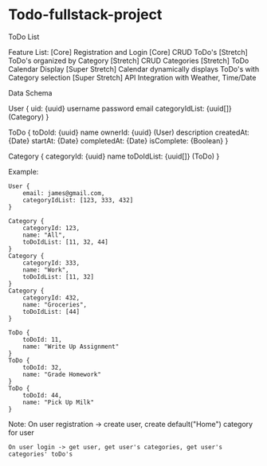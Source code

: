 # Todo-fullstack-project


ToDo List

Feature List:
    [Core] Registration and Login
    [Core] CRUD ToDo's
    [Stretch] ToDo's organized by Category
    [Stretch] CRUD Categories
    [Stretch] ToDo Calendar Display
    [Super Stretch] Calendar dynamically displays ToDo's with Category selection
    [Super Stretch] API Integration with Weather, Time/Date

Data Schema

User {
    uid: {uuid}
    username
    password
    email
    categoryIdList: {uuid[]} (Category)
}

ToDo {
    toDoId: {uuid}
    name
    ownerId: {uuid} (User)
    description
    createdAt: {Date}
    startAt: {Date}
    completedAt: {Date}
    isComplete: {Boolean}
}

Category {
    categoryId: {uuid}
    name
    toDoIdList: {uuid[]} (ToDo)
}

Example: 

    User {
        email: james@gmail.com,
        categoryIdList: [123, 333, 432]
    }

    Category {
        categoryId: 123,
        name: "All",
        toDoIdList: [11, 32, 44]
    } 
    Category {
        categoryId: 333,
        name: "Work",
        toDoIdList: [11, 32]
    } 
    Category {
        categoryId: 432,
        name: "Groceries",
        toDoIdList: [44]
    } 

    ToDo {
        toDoId: 11,
        name: "Write Up Assignment"
    }
    ToDo {
        toDoId: 32,
        name: "Grade Homework"
    }
    ToDo {
        toDoId: 44,
        name: "Pick Up Milk"
    }

Note:
    On user registration -> create user, create default("Home") category for user

    On user login -> get user, get user's categories, get user's categories' toDo's